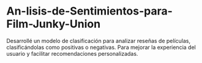 # An-lisis-de-Sentimientos-para-Film-Junky-Union
Desarrollé un modelo de clasificación para analizar reseñas de películas, clasificándolas como positivas o negativas. Para mejorar la experiencia del usuario y facilitar recomendaciones personalizadas.
